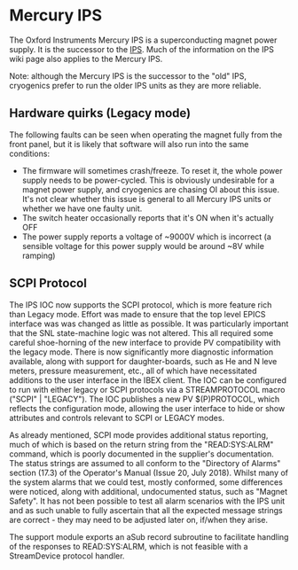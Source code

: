 # Mercury IPS

The Oxford Instruments Mercury IPS is a superconducting magnet power supply. It is the successor to the [IPS](Oxford-Instruments-IPS). Much of the information on the IPS wiki page also applies to the Mercury IPS.

Note: although the Mercury IPS is the successor to the "old" IPS, cryogenics prefer to run the older IPS units as they are more reliable.

## Hardware quirks (Legacy mode)

The following faults can be seen when operating the magnet fully from the front panel, but it is likely that software will also run into the same conditions:
  * The firmware will sometimes crash/freeze. To reset it, the whole power supply needs to be power-cycled. This is obviously undesirable for a magnet power supply, and cryogenics are chasing OI about this issue. It's not clear whether this issue is general to all Mercury IPS units or whether we have one faulty unit.
  * The switch heater occasionally reports that it's ON when it's actually OFF
  * The power supply reports a voltage of ~9000V which is incorrect (a sensible voltage for this power supply would be around ~8V while ramping)
  
## SCPI Protocol

The IPS IOC now supports the SCPI protocol, which is more feature rich than Legacy mode.
Effort was made to ensure that the top level EPICS interface was was changed as little as possible.
It was particularly important that the SNL state-machine logic was not altered.
This all required some careful shoe-horning of the new interface to provide PV compatibility with the legacy mode.
There is now significantly more diagnostic information available, along with support for daughter-boards, such as He and N leve meters, pressure measurement, etc., all of which have necessitated additions to the user interface in the IBEX client.
The IOC can be configured to run with either legacy or SCPI protocols via a STREAMPROTOCOL macro ("SCPI" | "LEGACY"). The IOC publishes a new PV $(P)PROTOCOL, which reflects the configuration mode, allowing the user interface to hide or show attributes and controls relevant to SCPI or LEGACY modes.

As already mentioned, SCPI mode provides additional status reporting, much of which is based on the return string from the "READ:SYS:ALRM" command, which is poorly documented in the supplier's documentation. The status strings are assumed to all conform to the "Directory of Alarms" section (17.3) of the Operator's Manual (Issue 20, July 2018).
Whilst many of the system alarms that we could test, mostly conformed, some differences were noticed, along with additional, undocumented status, such as "Magnet Safety".
It has not been possible to test all alarm scenarios with the IPS unit and as such unable to fully ascertain that all the expected message strings are correct - they may need to be adjusted later on, if/when they arise.

The support module exports an aSub record subroutine to facilitate handling of the responses to READ:SYS:ALRM, which is not feasible with a StreamDevice protocol handler.

